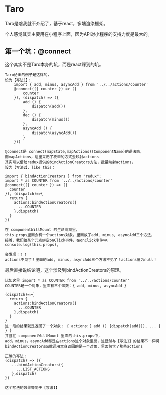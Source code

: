 # Taro

Taro是啥我就不介绍了，基于react，多端渲染框架。

个人感觉其实主要用在小程序上面，因为API对小程序的支持力度是最大的。

## 第一个坑：@connect

这个其实不是Taro本身的坑，而是react踩到的坑。

	Taro给出的例子是这样的，
	设为【写法1】：
		import { add, minus, asyncAdd } from '../../actions/counter'
	    @connect(({ counter }) => ({
	        counter
	    }), (dispatch) => ({
	        add () {
	            dispatch(add())
	        },
	        dec () {
	            dispatch(minus())
	        },
	        asyncAdd () {
	            dispatch(asyncAdd())
	        }
	    }))
	
	@connect是 connect(mapState,mapActions)(ComponentName)的语法糖，
	而mapActions，这里采用了枚举的方式去映射actions
	其实可以借助redux提供的bindActionCreators方法，批量映射actions，
	设为【写法2】，like this：
	
	import { bindActionCreators } from "redux";
	import * as COUNTER from '../../actions/counter'
	@connect(({ counter }) => ({
	  counter
	}), (dispatch)=>{
	  return {
	    actions:bindActionCreators({
	      ...COUNTER
	    },dispatch)
	  }
	})
	
	在 componentWillMount 的生命周期里，
	this.props里面会有一个actions对象，里面放了add, minus, asyncAdd三个方法，
	接着，我们给某个元素绑定onClick事件，在onClick事件中，console.log(this.props),
	
	会发现！！！
	actions不见了！里面的add, minus, asyncAdd三个方法不见了！actions值为null！

最后直接说结论吧，这个涉及到bindActionCreators的原理。

	比如这里 import * as COUNTER from '../../actions/counter'
	COUNTER是一个对象，里面有三个函数：{ add, minus, asyncAdd }
	
	(dispatch)=>{
	  return {
	    actions:bindActionCreators({
	      ...COUNTER
	    },dispatch)
	  }
	}
	这一段的结果就是返回了一个对象： { actions:{ add () {dispatch(add()), ... } } }
	并且在 componentWillMount 里面的this.props中，
	add，minus，asyncAdd都是在actions这个对象里面，这显然与【写法1】的结果不一样啊
	bindActionCreators函数调用本身返回的是一个对象，里面包含了那些actions
	
	正确的写法：
	(dispatch) => ({
	   ...bindActionCreators({
	     ...LIST_ACTIONS
	   },dispatch)
	})
	
	这个写法的效果等同于【写法1】

